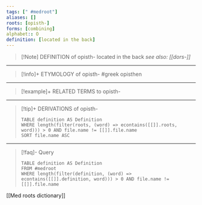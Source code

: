```yaml
---
tags: [" #medroot"]
aliases: []
roots: [opisth-]
forms: [combining]
alphabet:: O
definition: [located in the back]
---
```

>[!Note] DEFINITION of opisth-
>located in the back
>*see also: [[dors-]]*
_____
>[!info]+ ETYMOLOGY of opisth-
>#greek opisthen
_____
>[!example]+ RELATED TERMS to opisth-
>
_____
>[!tip]+ DERIVATIONS of opisth-
>```dataview
>TABLE definition AS Definition 
>WHERE length(filter(roots, (word) => econtains([[]].roots, word))) > 0 AND file.name != [[]].file.name
>SORT file.name ASC
>```
___
>[!faq]- Query
>```dataview
>TABLE definition AS Definition
>FROM #medroot
>WHERE length(filter(definition, (word) => econtains([[]].definition, word))) > 0 AND file.name != [[]].file.name
>```

[[Med roots dictionary]]